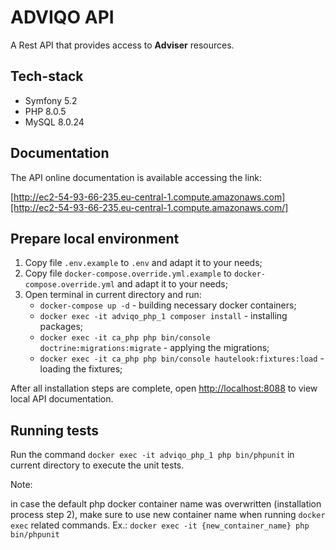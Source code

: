 # ADVIQO API
A Rest API that provides access to **Adviser** resources.

## Tech-stack
- Symfony 5.2
- PHP 8.0.5
- MySQL 8.0.24

## Documentation
The API online documentation is available accessing the link:
 
 [http://ec2-54-93-66-235.eu-central-1.compute.amazonaws.com][http://ec2-54-93-66-235.eu-central-1.compute.amazonaws.com/]

## Prepare local environment
1. Copy file `.env.example` to `.env` and adapt it to your needs;
2. Copy file `docker-compose.override.yml.example` to `docker-compose.override.yml` and adapt it to your needs;
3. Open terminal in current directory and run:
    - `docker-compose up -d` - building necessary docker containers;
    - `docker exec -it adviqo_php_1 composer install` - installing packages;
    - `docker exec -it ca_php php bin/console doctrine:migrations:migrate` - applying the migrations;
    - `docker exec -it ca_php php bin/console hautelook:fixtures:load` - loading the fixtures;

After all installation steps are complete, open [http://localhost:8088][http://localhost:8088] to view local API documentation.

## Running tests
Run the command `docker exec -it adviqo_php_1 php bin/phpunit` in current directory to execute the unit tests.


Note: 

in case the default php docker container name was overwritten (installation process step 2), make sure to use new 
container name when running `docker exec` related commands. Ex.: `docker exec -it {new_container_name} php bin/phpunit`


[http://ec2-54-93-66-235.eu-central-1.compute.amazonaws.com/]: http://ec2-54-93-66-235.eu-central-1.compute.amazonaws.com/

[http://localhost:8088]: http://localhost:8088
